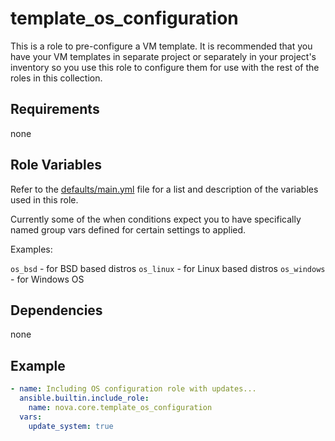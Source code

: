 # template_os_configuration

This is a role to pre-configure a VM template. It is recommended that you have your VM templates in separate project or separately in your project's inventory so you use this role to configure them for use with the rest of the roles in this collection.

## Requirements

none

## Role Variables

Refer to the [defaults/main.yml](https://github.com/novateams/nova.core/blob/main/nova/core/roles/template_os_configuration/defaults/main.yml) file for a list and description of the variables used in this role.

Currently some of the when conditions expect you to have specifically named group vars defined for certain settings to applied.

Examples:

`os_bsd` - for BSD based distros
`os_linux` - for Linux based distros
`os_windows` - for Windows OS

## Dependencies

none

## Example

```yaml
- name: Including OS configuration role with updates...
  ansible.builtin.include_role:
    name: nova.core.template_os_configuration
  vars:
    update_system: true
```
